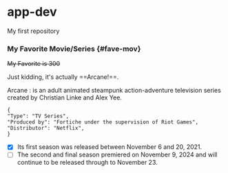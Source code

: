 # app-dev
My first repository

### My Favorite Movie/Series {#fave-mov}

~~My Favorite is 300~~

Just kidding, it's actually ==Arcane!==.

Arcane
: is an adult animated steampunk action-adventure television series created by Christian Linke and Alex Yee.

```
{
"Type": "TV Series",
"Produced by": "Fortiche under the supervision of Riot Games",
"Distributor": "Netflix",
}
```

- [x] Its first season was released between November 6 and 20, 2021.
- [ ] The second and final season premiered on November 9, 2024 and will continue to be released through to November 23.
